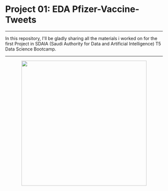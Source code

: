 
# Project 01: EDA Pfizer-Vaccine-Tweets
__________________
In this repository, I'll be gladly sharing all the materials i worked on for the first Project in SDAIA (Saudi Authority for Data and Artificial Intelligence) T5 Data Science Bootcamp.
___________________
<p align="center" width="100%">
<img src="https://www.skynewsarabia.com/images/v1/2021/06/18/1445516/800/450/1-1445516.jpg" width="400" style="display: block; margin: 0 auto"/>
</p>
